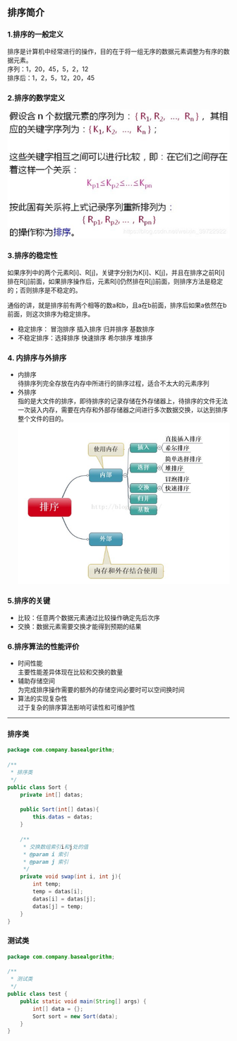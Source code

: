## 排序简介 
### 1.排序的一般定义  
排序是计算机中经常进行的操作，目的在于将一组无序的数据元素调整为有序的数据元素。  
序列：1，20，45，5，2，12  
排序后：1，2，5，12，20，45  
### 2.排序的数学定义  
![](https://github.com/ChenLiang-Vic/Personal-notes/blob/master/%E6%95%B0%E6%8D%AE%E7%BB%93%E6%9E%84%E4%B8%8E%E7%AE%97%E6%B3%95/img/%E6%8E%92%E5%BA%8F%E6%95%B0%E5%AD%A6%E5%AE%9A%E4%B9%89.jpg)    
### 3.排序的稳定性  
如果序列中的两个元素R[i]、R[j]，关键字分别为K[i]、K[j]，并且在排序之前R[i]排在R[j]前面，如果排序操作后，元素R[i]仍然排在R[j]前面，则排序方法是稳定的；否则排序是不稳定的。  

通俗的讲，就是排序前有两个相等的数a和b，且a在b前面，排序后如果a依然在b前面，则这次排序为稳定排序。  
- 稳定排序： 冒泡排序 插入排序 归并排序 基数排序  
- 不稳定排序：选择排序 快速排序 希尔排序 堆排序  
### 4. 内排序与外排序  
- 内排序  
待排序列完全存放在内存中所进行的排序过程，适合不太大的元素序列  
- 外排序  
指的是大文件的排序，即待排序的记录存储在外存储器上，待排序的文件无法一次装入内存，需要在内存和外部存储器之间进行多次数据交换，以达到排序整个文件的目的。  
![](https://github.com/ChenLiang-Vic/Personal-notes/blob/master/%E6%95%B0%E6%8D%AE%E7%BB%93%E6%9E%84%E4%B8%8E%E7%AE%97%E6%B3%95/img/%E6%8E%92%E5%BA%8F%E5%88%86%E7%B1%BB.jpg)  
### 5.排序的关键  
- 比较：任意两个数据元素通过比较操作确定先后次序  
- 交换：数据元素需要交换才能得到预期的结果  
### 6.排序算法的性能评价  
- 时间性能  
主要性能差异体现在比较和交换的数量  
- 辅助存储空间  
为完成排序操作需要的额外的存储空间必要时可以空间换时间  
- 算法的实现复杂性  
过于复杂的排序算法影响可读性和可维护性  
---
### 排序类  
~~~java
package com.company.basealgorithm;

/**
 * 排序类
 */
public class Sort {
    private int[] datas;

    public Sort(int[] datas){
        this.datas = datas;
    }

    /**
     * 交换数组索引i和j处的值
     * @param i 索引
     * @param j 索引
     */
    private void swap(int i, int j){
        int temp;
        temp = datas[i];
        datas[i] = datas[j];
        datas[j] = temp;
    }
}
~~~  
### 测试类  
~~~java
package com.company.basealgorithm;

/**
 * 测试类
 */
public class test {
    public static void main(String[] args) {
        int[] data = {};
        Sort sort = new Sort(data);
    }
}
~~~